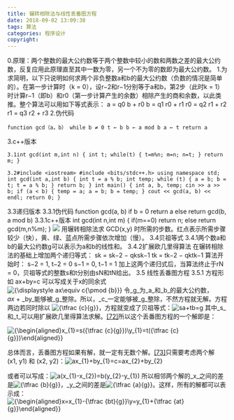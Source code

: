 ```yaml
---
title: 辗转相除法与线性丢番图方程
date: 2018-09-02 13:09:38
tags: 算法
categories: 程序设计
copyright:
---
```


0.原理：两个整数的最大公约数等于两个整数中较小的数和两数之差的最大公约数，反复应用此原理直至其中一数为零，另一个不为零的数即为最大公约数。 1.为求简明，以下只说明如何求两个非负整数a和b的最大公约数（负数的情况是简单的）。在第一步计算时（k = 0），设r−2和r−1分别等于a和b，第2步（此时k = 1）时计算r−1（即b）和r0（第一步计算产生的余数）相除产生的商和余数，以此类推。整个算法可以用如下等式表示： a = q0 b + r0 b = q1 r0 + r1 r0 = q2 r1 + r2 r1 = q3 r2 + r3 2.伪代码 
```
function gcd（a，b） while b ≠ 0 t ← b b ← a mod b a ← t return a 
```
3.c++版本 
```
3.1int gcd(int m,int n) { int t; while(t) { t=m%n; m=n; n=t; } return m; } 
```
```
3.2#include <iostream> #include <bits/stdc++.h> using namespace std; int gcd(int a,int b) { int t = a % b; int temp; while (t) { a = b; b = t; t = a % b; } return b; } int main() { int a, b, temp; cin >> a >> b; if (a < b) { temp = a; a = b; b = temp; } cout << gcd(a, b) << endl; return 0; } 
```
3.3递归版本 3.3.1伪代码 function gcd(a, b) if b = 0 return a else return gcd(b, a mod b) 3.3.1c++版本 int gcd(int n,int m) { if(m==0) return n; else return gcd(m,n%m); } ![](https://upload.wikimedia.org/wikipedia/commons/2/21/Euclidean_algorithm_running_time_X_Y.png) 用辗转相除法求 GCD(x,y) 时所需的步数。红点表示所需步骤较少（快），黄、绿、蓝点所需步骤依次增加（慢）。 3.4贝祖等式 3.4.1两个数a和b的最大公约数g可以表示为a和b的线性和。 3.4.2扩展欧几里得算法 在辗转相除法的基础上增加两个递归等式： sk = sk−2 − qksk−1 tk = tk−2 − qktk−1 算法开始时： s−2 = 1, t−2 = 0 s−1 = 0, t−1 = 1 加上这两个递归式后，当算法终止于rN = 0，贝祖等式的整数s和t分别由sN和tN给出。 3.5 线性丢番图方程 3.5.1 方程形如 ax+by=c 可以写成关于x的同余式    ![{\displaystyle ax\equiv c{\pmod {b}}}](https://wikimedia.org/api/rest_v1/media/math/render/svg/670df7e9805bc8f32d6ab444267c6b109596bc15) 令_g_为_a_和_b_的最大公约数，_ax_ + _by_能够被_g_整除。所以，_c_一定能够被_g_整除，不然方程就无解。方程两边若同时除以 ![{\tfrac  {c}{g}}](https://wikimedia.org/api/rest_v1/media/math/render/svg/41f887d896e192e65343332119b53b940a63b234)，方程就变成了贝祖等式：![sa+tb=g](https://wikimedia.org/api/rest_v1/media/math/render/svg/1130639a64f01c6cc40f828668e02f75de55da3f) 其中_s_和_t_可以用扩展欧几里得算法求解。[\[72\]](https://zh.wikipedia.org/wiki/%E8%BC%BE%E8%BD%89%E7%9B%B8%E9%99%A4%E6%B3%95#cite_note-72)所以这个丢番图方程的一个解即是：

![{\begin{aligned}x_{1}=s({\tfrac  {c}{g}})\\y_{1}=t({\tfrac  {c}{g}})\end{aligned}}](https://wikimedia.org/api/rest_v1/media/math/render/svg/e03e24386b0cbb820692bb47570adca867df96fe)

总体而言，丢番图方程如果有解，就一定有无数个解。[\[73\]](https://zh.wikipedia.org/wiki/%E8%BC%BE%E8%BD%89%E7%9B%B8%E9%99%A4%E6%B3%95#cite_note-73)只需要考虑两个解 (x1, y1) 和 (x2, y2)：![ax_{1}+by_{1}=c=ax_{2}+by_{2}](https://wikimedia.org/api/rest_v1/media/math/render/svg/6afebc35f7966912645b8d0eaa05d69eac52b9f7)

或者可以写成：![a(x_{1}-x_{2})=b(y_{2}-y_{1})](https://wikimedia.org/api/rest_v1/media/math/render/svg/09c38b739f319a0bdc9bda58e5b1c4e63ba85df0) 所以相邻两个解的_x_之间的差是![{\tfrac  {b}{g}}](https://wikimedia.org/api/rest_v1/media/math/render/svg/a89ec905d8728196e198f22e8fa6f3cc7972366e)，_y_之间的差是![{\tfrac  {a}{g}}](https://wikimedia.org/api/rest_v1/media/math/render/svg/3e8f8913d9605955d608f7da0ae5a60e0250003e)。这样，所有的解都可以表示成：![{\begin{aligned}x=x_{1}-{\tfrac  {bt}{g}}\\y=y_{1}+{\tfrac  {at}{g}}\end{aligned}}](https://wikimedia.org/api/rest_v1/media/math/render/svg/05882f0d18dc021fb919d051afb8a9e155581f47)